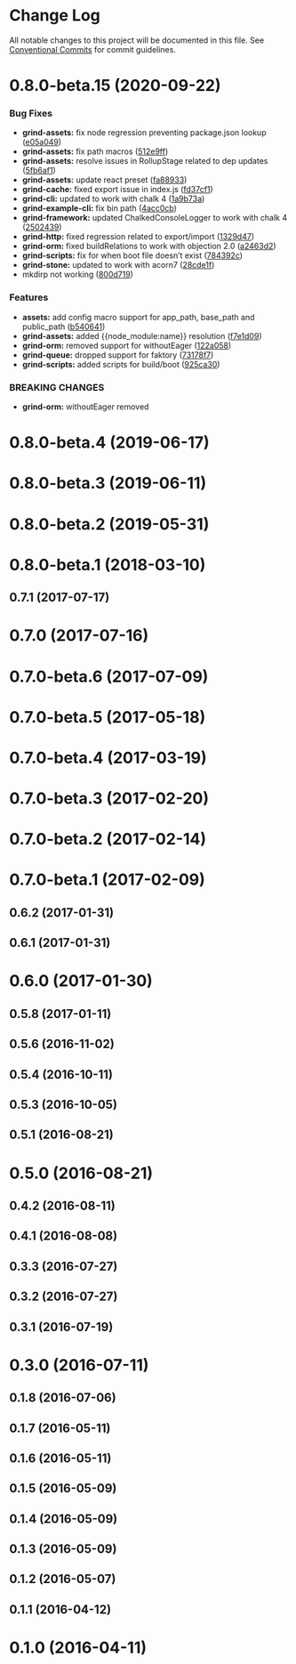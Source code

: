 # Change Log

All notable changes to this project will be documented in this file.
See [Conventional Commits](https://conventionalcommits.org) for commit guidelines.

# 0.8.0-beta.15 (2020-09-22)


### Bug Fixes

* **grind-assets:** fix node regression preventing package.json lookup ([e05a049](https://github.com/grindjs/grindjs/commit/e05a049fba866a94ec8302d652c4c403ad7135ac))
* **grind-assets:** fix path macros ([512e9ff](https://github.com/grindjs/grindjs/commit/512e9ff2b6c4f3384ce138665ea197a6e8ed17df))
* **grind-assets:** resolve issues in RollupStage related to dep updates ([5fb6af1](https://github.com/grindjs/grindjs/commit/5fb6af169bc37040ae040f5fa2e105ed86932837))
* **grind-assets:** update react preset ([fa88933](https://github.com/grindjs/grindjs/commit/fa8893310fda47251800113c8b52e7d5d4300774))
* **grind-cache:** fixed export issue in index.js ([fd37cf1](https://github.com/grindjs/grindjs/commit/fd37cf1a216bd52fd639a48d71406cf16e7e6acb))
* **grind-cli:** updated to work with chalk 4 ([1a9b73a](https://github.com/grindjs/grindjs/commit/1a9b73a73b1d4f9956d8ce0f408350643cebfb43))
* **grind-example-cli:** fix bin path ([4acc0cb](https://github.com/grindjs/grindjs/commit/4acc0cb3a3b12501608cbbe3e10fe516c443221b))
* **grind-framework:** updated ChalkedConsoleLogger to work with chalk 4 ([2502439](https://github.com/grindjs/grindjs/commit/25024390b41356b9e5bff3c7ef1666a5405d744d))
* **grind-http:** fixed regression related to export/import ([1329d47](https://github.com/grindjs/grindjs/commit/1329d4759b4a6c0b953437f4fd7a70dad5a508fe))
* **grind-orm:** fixed buildRelations to work with objection 2.0 ([a2463d2](https://github.com/grindjs/grindjs/commit/a2463d2cb26a78e2983ac8c622fcb5980ebbf77a))
* **grind-scripts:** fix for when boot file doesn’t exist ([784392c](https://github.com/grindjs/grindjs/commit/784392ca6a70bddaaba777173ba69d9f9f7a2bc5))
* **grind-stone:** updated to work with acorn7 ([28cde1f](https://github.com/grindjs/grindjs/commit/28cde1f3d1f1147fc3551edd002c7eda45e2662d))
* mkdirp not working ([800d719](https://github.com/grindjs/grindjs/commit/800d719d4d6660f909a765ef0ff0fc6a6d63f2aa))


### Features

* **assets:** add config macro support for app_path, base_path and public_path ([b540641](https://github.com/grindjs/grindjs/commit/b540641ba51be12e40727c7b627fd54c5cd49ea6))
* **grind-assets:** added {{node_module:name}} resolution ([f7e1d09](https://github.com/grindjs/grindjs/commit/f7e1d099ecf779f20b94a3b60a1bd358e5397b61))
* **grind-orm:** removed support for withoutEager ([122a058](https://github.com/grindjs/grindjs/commit/122a0580c65e51bf4090937b574b2e6bdbca22d1))
* **grind-queue:** dropped support for faktory ([73178f7](https://github.com/grindjs/grindjs/commit/73178f75fa2c6fee7d90047dd9ad65e01f4416de))
* **grind-scripts:** added scripts for build/boot ([925ca30](https://github.com/grindjs/grindjs/commit/925ca30355914940946d83ea7325ffdcd4f186f8))


### BREAKING CHANGES

* **grind-orm:** withoutEager removed



# 0.8.0-beta.4 (2019-06-17)



# 0.8.0-beta.3 (2019-06-11)



# 0.8.0-beta.2 (2019-05-31)



# 0.8.0-beta.1 (2018-03-10)



## 0.7.1 (2017-07-17)



# 0.7.0 (2017-07-16)



# 0.7.0-beta.6 (2017-07-09)



# 0.7.0-beta.5 (2017-05-18)



# 0.7.0-beta.4 (2017-03-19)



# 0.7.0-beta.3 (2017-02-20)



# 0.7.0-beta.2 (2017-02-14)



# 0.7.0-beta.1 (2017-02-09)



## 0.6.2 (2017-01-31)



## 0.6.1 (2017-01-31)



# 0.6.0 (2017-01-30)



## 0.5.8 (2017-01-11)



## 0.5.6 (2016-11-02)



## 0.5.4 (2016-10-11)



## 0.5.3 (2016-10-05)



## 0.5.1 (2016-08-21)



# 0.5.0 (2016-08-21)



## 0.4.2 (2016-08-11)



## 0.4.1 (2016-08-08)



## 0.3.3 (2016-07-27)



## 0.3.2 (2016-07-27)



## 0.3.1 (2016-07-19)



# 0.3.0 (2016-07-11)



## 0.1.8 (2016-07-06)



## 0.1.7 (2016-05-11)



## 0.1.6 (2016-05-11)



## 0.1.5 (2016-05-09)



## 0.1.4 (2016-05-09)



## 0.1.3 (2016-05-09)



## 0.1.2 (2016-05-07)



## 0.1.1 (2016-04-12)



# 0.1.0 (2016-04-11)
